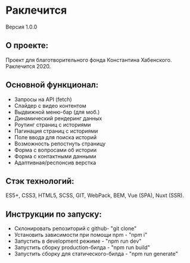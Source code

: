 # **Раклечится**
Версия 1.0.0

## О проекте:
Проект для благотворительного фонда Константина Хабенского. Раклечится 2020.

## Основной функционал:
- Запросы на API (fetch)
- Слайдер с видео контентом
- Выдвижной меню-бар (для моб.)
- Динамический рендеринг данных
- Роутинг страниц с историями
- Пагинация страниц с историями
- Поле ввода для поиска историй
- Возможность репостнуть страницу
- Форма с вопросами об истории
- Форма с контактными данными
- Адаптивная/респонсив верстка

## Стэк технологий:
ES5+, CSS3, HTML5, SCSS, GIT, WebPack, BEM, Vue (SPA), Nuxt (SSR).

## Инструкции по запуску:
- Склонировать репозиторий с github- "git clone"
- Установить зависимости при помощи npm - "npm i"
- Запустить в development режиме - "npm run dev"
- Запустить сборку production-билда - "npm run build"
- Запустить сборку для статического-билда - "npm run generate"
